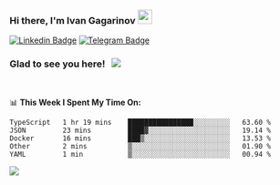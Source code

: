 ### Hi there, I'm Ivan Gagarinov <img src="https://media.giphy.com/media/hvRJCLFzcasrR4ia7z/giphy.gif" width="25px">

[![Linkedin Badge](https://img.shields.io/badge/-LinkedIn-0e76a8?style=flat-square&logo=Linkedin&logoColor=white)](https://linkedin.com/in/ivan-gagarinov-142ba3141/)
[![Telegram Badge](https://img.shields.io/badge/-Telegram-0088cc?style=flat-square&logo=Telegram&logoColor=white)](https://t.me/igagarinov)

### Glad to see you here! &nbsp; ![](https://visitor-badge.glitch.me/badge?page_id=dzencot.dzencot)

</br>

📊 **This Week I Spent My Time On:**
<!--START_SECTION:waka-->
```text
TypeScript   1 hr 19 mins    ████████████████░░░░░░░░░   63.60 % 
JSON         23 mins         ████▓░░░░░░░░░░░░░░░░░░░░   19.14 % 
Docker       16 mins         ███▒░░░░░░░░░░░░░░░░░░░░░   13.53 % 
Other        2 mins          ▒░░░░░░░░░░░░░░░░░░░░░░░░   01.90 % 
YAML         1 min           ▒░░░░░░░░░░░░░░░░░░░░░░░░   00.94 % 
```
<!--END_SECTION:waka-->

[![](https://github-readme-stats.vercel.app/api?username=dzencot&theme=gruvbox)](https://github.com/dzencot)
